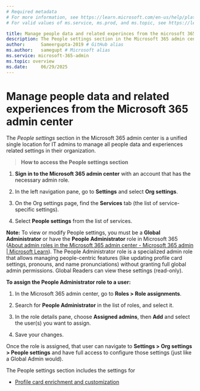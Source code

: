 ```yaml
---
# Required metadata
# For more information, see https://learn.microsoft.com/en-us/help/platform/learn-editor-add-metadata
# For valid values of ms.service, ms.prod, and ms.topic, see https://learn.microsoft.com/en-us/help/platform/metadata-taxonomies

title: Manage people data and related experinces from the microsoft 365 admin center
description: The People settings section in the Microsoft 365 admin center is a unified single location for IT admins to manage all people-related settings in their organization.
author:      Sameergupta-2019 # GitHub alias
ms.author:   samegupt # Microsoft alias
ms.service: microsoft-365-admin
ms.topic: overview
ms.date:     06/29/2025
---
```


# Manage people data and related experiences from the Microsoft 365 admin center

The _People settings_ section in the Microsoft 365 admin center is a unified single location for IT admins to manage all people data and experiences related settings in their organization.

> __How to access the People settings section__

1. __Sign in to the Microsoft 365 admin center__ with an account that has the necessary admin role.

1. In the left navigation pane, go to __Settings__ and select __Org settings__.

1. On the Org settings page, find the __Services__ tab (the list of service-specific settings).

1. Select __People settings__ from the list of services.

__Note:__ To view or modify People settings, you must be a __Global Administrator__ or have the __People Administrator__ role in Microsoft 365 ([About admin roles in the Microsoft 365 admin center - Microsoft 365 admin | Microsoft Learn](/microsoft-365/admin/add-users/about-admin-roles)). The People Administrator role is a specialized admin role that allows managing people-centric features (like updating profile card settings, pronouns, and name pronunciations) without granting full global admin permissions. Global Readers can view these settings (read-only).

__To assign the People Administrator role to a user:__

1. In the Microsoft 365 admin center, go to __Roles > Role assignments__.

1. Search for __People Administrator__ in the list of roles, and select it.

1. In the role details pane, choose __Assigned admins__, then __Add__ and select the user(s) you want to assign.

1. Save your changes.

Once the role is assigned, that user can navigate to __Settings > Org settings > People settings__ and have full access to configure those settings (just like a Global Admin would).

The People settings section includes the settings for 

- [Profile card enrichment and customization](/microsoft-365/admin/manage/customize-profile-cards)

